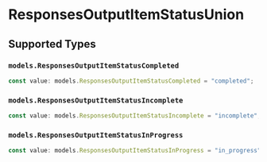 # ResponsesOutputItemStatusUnion


## Supported Types

### `models.ResponsesOutputItemStatusCompleted`

```typescript
const value: models.ResponsesOutputItemStatusCompleted = "completed";
```

### `models.ResponsesOutputItemStatusIncomplete`

```typescript
const value: models.ResponsesOutputItemStatusIncomplete = "incomplete";
```

### `models.ResponsesOutputItemStatusInProgress`

```typescript
const value: models.ResponsesOutputItemStatusInProgress = "in_progress";
```

